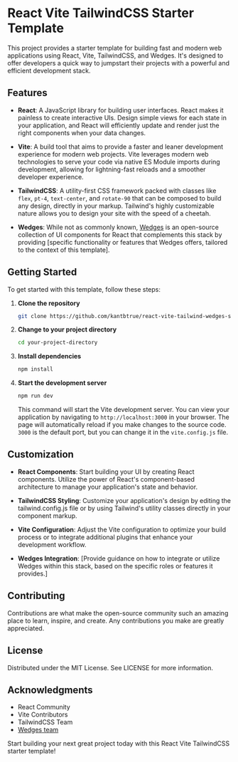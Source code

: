 # React Vite TailwindCSS Starter Template

This project provides a starter template for building fast and modern web applications using React, Vite, TailwindCSS, and Wedges. It's designed to offer developers a quick way to jumpstart their projects with a powerful and efficient development stack.

## Features

- **React**: A JavaScript library for building user interfaces. React makes it painless to create interactive UIs. Design simple views for each state in your application, and React will efficiently update and render just the right components when your data changes.

- **Vite**: A build tool that aims to provide a faster and leaner development experience for modern web projects. Vite leverages modern web technologies to serve your code via native ES Module imports during development, allowing for lightning-fast reloads and a smoother developer experience.

- **TailwindCSS**: A utility-first CSS framework packed with classes like `flex`, `pt-4`, `text-center`, and `rotate-90` that can be composed to build any design, directly in your markup. Tailwind's highly customizable nature allows you to design your site with the speed of a cheetah.

- **Wedges**: While not as commonly known, [Wedges](https://www.lemonsqueezy.com/wedges) is an open-source collection of UI components for React that complements this stack by providing [specific functionality or features that Wedges offers, tailored to the context of this template].

## Getting Started

To get started with this template, follow these steps:

1. **Clone the repository**

   ```bash
   git clone https://github.com/kantbtrue/react-vite-tailwind-wedges-starting-template.git

   ```

2. **Change to your project directory**

   ```bash
   cd your-project-directory

   ```

3. **Install dependencies**

   ```bash
   npm install

   ```

4. **Start the development server**

   ```bash
   npm run dev
   ```

   This command will start the Vite development server. You can view your application by navigating to `http://localhost:3000` in your browser. The page will automatically reload if you make changes to the source code. `3000` is the default port, but you can change it in the `vite.config.js` file.

## Customization

- **React Components**: Start building your UI by creating React components. Utilize the power of React's component-based architecture to manage your application's state and behavior.

- **TailwindCSS Styling**: Customize your application's design by editing the tailwind.config.js file or by using Tailwind's utility classes directly in your component markup.

- **Vite Configuration**: Adjust the Vite configuration to optimize your build process or to integrate additional plugins that enhance your development workflow.

- **Wedges Integration**: [Provide guidance on how to integrate or utilize Wedges within this stack, based on the specific roles or features it provides.]

## Contributing

Contributions are what make the open-source community such an amazing place to learn, inspire, and create. Any contributions you make are greatly appreciated.

## License

Distributed under the MIT License. See LICENSE for more information.

## Acknowledgments

- React Community
- Vite Contributors
- TailwindCSS Team
- [Wedges team](https://www.lemonsqueezy.com/wedges)

Start building your next great project today with this React Vite TailwindCSS starter template!
